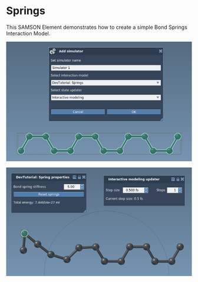 # Springs

This SAMSON Element demonstrates how to create a simple Bond Springs Interaction Model.

![Springs Interaction Model](resource/DevTutorials-Springs1.png "Add Simulator and choose the Interaction Model")

![Springs Interaction Model](resource/DevTutorials-Springs2.png "Try moving atoms")
